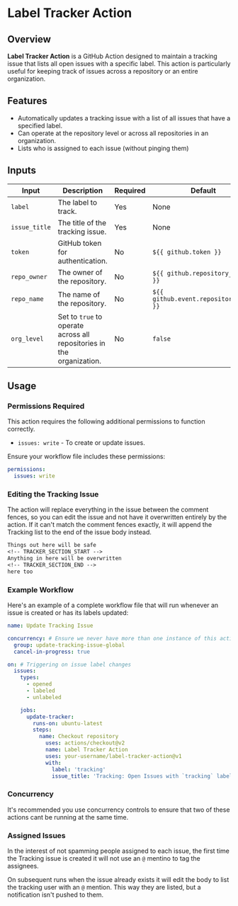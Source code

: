 # Label Tracker Action

## Overview

**Label Tracker Action** is a GitHub Action designed to maintain a tracking issue that lists all open issues with a specific label. This action is particularly useful for keeping track of issues across a repository or an entire organization.

## Features

- Automatically updates a tracking issue with a list of all issues that have a specified label.
- Can operate at the repository level or across all repositories in an organization.
- Lists who is assigned to each issue (without pinging them)

## Inputs

| Input         | Description                                                                 | Required | Default                               |
|---------------|-----------------------------------------------------------------------------|----------|---------------------------------------|
| `label`       | The label to track.                                                        | Yes      | None                                  |
| `issue_title` | The title of the tracking issue.                                           | Yes      | None                                  |
| `token`       | GitHub token for authentication.                                           | No       | `${{ github.token }}`                |
| `repo_owner`  | The owner of the repository.                                               | No       | `${{ github.repository_owner }}`     |
| `repo_name`   | The name of the repository.                                                | No       | `${{ github.event.repository.name }}`|
| `org_level`   | Set to `true` to operate across all repositories in the organization.      | No       | `false`                               |

## Usage

### Permissions Required

This action requires the following additional permissions to function correctly.
- `issues: write` - To create or update issues.

Ensure your workflow file includes these permissions:

```yaml
permissions:
  issues: write
```

### Editing the Tracking Issue

The action will replace everything in the issue between the comment fences, so you can edit the issue and not have it overwritten entirely by the action. If it can't match the comment fences exactly, it will append the Tracking list to the end of the issue body instead.

```txt
Things out here will be safe
<!-- TRACKER_SECTION_START -->
Anything in here will be overwritten
<!-- TRACKER_SECTION_END -->
here too
```
 
### Example Workflow

Here's an example of a complete workflow file that will run whenever an issue is created or has its labels updated:

```yaml
name: Update Tracking Issue

concurrency: # Ensure we never have more than one instance of this action running
  group: update-tracking-issue-global
  cancel-in-progress: true

on: # Triggering on issue label changes
  issues:
    types:
      - opened
      - labeled
      - unlabeled

    jobs:
      update-tracker:
        runs-on: ubuntu-latest
        steps:
          name: Checkout repository
            uses: actions/checkout@v2
            name: Label Tracker Action
            uses: your-username/label-tracker-action@v1
            with:
              label: 'tracking'
              issue_title: 'Tracking: Open Issues with `tracking` label'
```

### Concurrency

It's recommended you use concurrency controls to ensure that two of these actions cant be running at the same time.

### Assigned Issues

In the interest of not spamming people assigned to each issue, the first time the Tracking issue is created it will not use an `@` mentino to tag the assignees.

On subsequent runs when the issue already exists it will edit the body to list the tracking user with an `@` mention. This way they are listed, but a notification isn't pushed to them.
